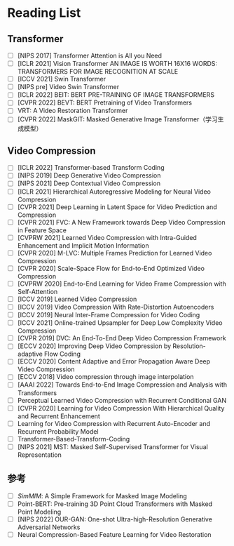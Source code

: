 # Reading List

## Transformer

- [ ] [NIPS 2017] Transformer Attention is All you Need
- [ ] [ICLR 2021] Vision Transformer AN IMAGE IS WORTH 16X16 WORDS: TRANSFORMERS FOR IMAGE RECOGNITION AT SCALE
- [ ] [ICCV 2021] Swin Transformer
- [ ] [NIPS pre] Video Swin Transformer
- [ ] [ICLR 2022] BEIT: BERT PRE-TRAINING OF IMAGE TRANSFORMERS
- [ ] [CVPR 2022] BEVT: BERT Pretraining of Video Transformers
- [ ] VRT: A Video Restoration Transformer
- [ ] [CVPR 2022] MaskGIT: Masked Generative Image Transformer（学习生成模型）

## Video Compression

- [ ] [ICLR 2022] Transformer-based Transform Coding
- [ ] [NIPS 2019] Deep Generative Video Compression
- [ ] [NIPS 2021] Deep Contextual Video Compression
- [ ] [ICLR 2021] Hierarchical Autoregressive Modeling for Neural Video Compression
- [ ] [CVPR 2021] Deep Learning in Latent Space for Video Prediction and Compression
- [ ] [CVPR 2021] FVC: A New Framework towards Deep Video Compression in Feature Space
- [ ] [CVPRW 2021] Learned Video Compression with Intra-Guided Enhancement and Implicit Motion Information
- [ ] [CVPR 2020] M-LVC: Multiple Frames Prediction for Learned Video Compression
- [ ] [CVPR 2020] Scale-Space Flow for End-to-End Optimized Video Compression
- [ ] [CVPRW 2020] End-to-End Learning for Video Frame Compression with Self-Attention
- [ ] [ICCV 2019] Learned Video Compression
- [ ] [ICCV 2019] Video Compression With Rate-Distortion Autoencoders
- [ ] [ICCV 2019] Neural Inter-Frame Compression for Video Coding
- [ ] [ICCV 2021] Online-trained Upsampler for Deep Low Complexity Video Compression
- [ ] [CVPR 2019] DVC: An End-To-End Deep Video Compression Framework
- [ ] [ECCV 2020] Improving Deep Video Compression by Resolution-adaptive Flow Coding
- [ ] [ECCV 2020] Content Adaptive and Error Propagation Aware Deep Video Compression
- [ ] [ECCV 2018] Video compression through image interpolation
- [ ] [AAAI 2022] Towards End-to-End Image Compression and Analysis with Transformers
- [ ] Perceptual Learned Video Compression with Recurrent Conditional GAN
- [ ] [CVPR 2020] Learning for Video Compression With Hierarchical Quality and Recurrent Enhancement
- [ ] Learning for Video Compression with Recurrent Auto-Encoder and Recurrent Probability Model
- [ ] Transformer-Based-Transform-Coding
- [ ] [NIPS 2021] MST: Masked Self-Supervised Transformer for Visual Representation

## 参考

- [ ] *SimMIM*: A Simple Framework for Masked Image Modeling
- [ ] Point-BERT: Pre-training 3D Point Cloud Transformers with Masked Point Modeling
- [ ] [NIPS 2022] OUR-GAN: One-shot Ultra-high-Resolution Generative Adversarial Networks
- [ ] Neural Compression-Based Feature Learning for Video Restoration